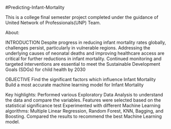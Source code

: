 #Predicting-Infant-Mortality

This is a college final semester project completed under the guidance of United Network of Professionals(UNP) Team.

About:

INTRODUCTION
Despite progress in reducing infant mortality rates globally, challenges persist, particularly in vulnerable regions. Addressing the underlying causes of neonatal deaths and improving healthcare access are critical for further reductions in infant mortality. Continued monitoring and targeted interventions are essential to meet the Sustainable Development Goals (SDGs) for child health by 2030

OBJECTIVE
Find the significant factors which influence Infant Mortality
Build a most accurate machine learning model for Infant Mortality

Key highlights:
Performed various Exploratory Data Analysis to understand the data and compare the variables.
Features were selected based on the statistical significance test
Experimented with different Machine Learning algorithms: Multiple Linear Regression, Random Forest, KNN, Bagging, and Boosting.
Compared the results to recommend the best Machine Learning model.
